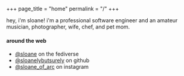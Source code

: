 +++
page_title = "home"
permalink = "/"
+++

hey, i'm sloane! i'm a professional software engineer and an amateur musician, photographer, wife, chef, and pet mom.

#### around the web

- [@sloane](https://tech.lgbt/@sloane) on the fediverse
- [@sloanelybutsurely](https://github.com/sloanelybutsurely) on github
- [@sloane_of_arc](https://instagram.com/sloane_of_arc) on instagram
